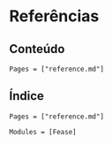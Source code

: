 # Referências

## Conteúdo

```@contents
Pages = ["reference.md"]
```

## Índice

```@index
Pages = ["reference.md"]
```

```@autodocs
Modules = [Fease]
```
